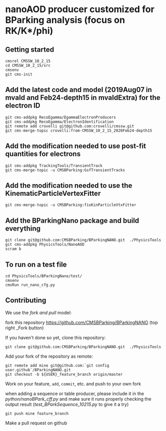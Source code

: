 # nanoAOD producer customized for BParking analysis (focus on RK/K*/phi)

## Getting started

```shell
cmsrel CMSSW_10_2_15
cd CMSSW_10_2_15/src
cmsenv
git cms-init
```

## Add the latest code and model (2019Aug07 in mvaId and Feb24-depth15 in mvaIdExtra) for the electron ID

```shell
git cms-addpkg RecoEgamma/EgammaElectronProducers
git cms-addpkg RecoEgamma/ElectronIdentification
git remote add crovelli git@github.com:crovelli/cmssw.git
git cms-merge-topic crovelli:from-CMSSW_10_2_15_2020Feb24-depth15
```

## Add the modification needed to use post-fit quantities for electrons  

```shell
git cms-addpkg TrackingTools/TransientTrack
git cms-merge-topic -u CMSBParking:GsfTransientTracks
```

## Add the modification needed to use the KinematicParticleVertexFitter  

```shell
git cms-merge-topic -u CMSBParking:fixKinParticleVtxFitter
```

## Add the BParkingNano package and build everything

```shell
git clone git@github.com:CMSBParking/BParkingNANO.git  ./PhysicsTools
git cms-addpkg PhysicsTools/NanoAOD
scram b
```

## To run on a test file

```shell
cd PhysicsTools/BParkingNano/test/
cmsenv 
cmsRun run_nano_cfg.py
```

## Contributing

We use the _fork and pull_ model:

fork this repository https://github.com/CMSBParking/BParkingNANO (top right _Fork button)

If you haven't done so yet, clone this repository:

```shell
git clone git@github.com:CMSBParking/BParkingNANO.git  ./PhysicsTools
```

Add your fork of the repository as remote:

```shell
git remote add mine git@github.com:`git config user.github`/BParkingNANO.git
git checkout -b ${USER}_feature_branch origin/master
```

Work on your feature, `add`, `commit`, etc. and push to your own fork

when adding a sequence or table producer, please include it in the _python/nanoBPark_cff.py_
and make sure it runs properly checking the output result (_test_BParkSequence_10215.py_ to give it a try)

```shell
git push mine feature_branch
```

Make a pull request on github
